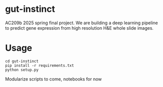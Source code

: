 # gut-instinct
AC209b 2025 spring final project. We are building a deep learning pipeline to predict gene expression from high resolution H&E whole slide images. 

# Usage
```
cd gut-instinct
pip install -r requirements.txt
python setup.py
```
Modularize scripts to come, notebooks for now
